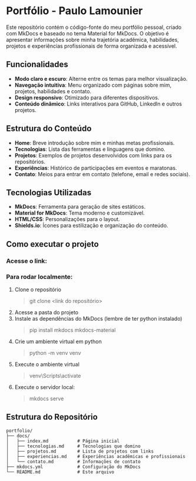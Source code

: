# Portfólio - Paulo Lamounier

Este repositório contém o código-fonte do meu portfólio pessoal, criado com MkDocs e baseado no tema Material for MkDocs. O objetivo é apresentar informações sobre minha trajetória acadêmica, habilidades, projetos e experiências profissionais de forma organizada e acessível.

## Funcionalidades

- **Modo claro e escuro**: Alterne entre os temas para melhor visualização.
- **Navegação intuitiva**: Menu organizado com páginas sobre mim, projetos, habilidades e contato.
- **Design responsivo**: Otimizado para diferentes dispositivos.
- **Conteúdo dinâmico**: Links interativos para GitHub, LinkedIn e outros projetos.
## Estrutura do Conteúdo

- **Home**: Breve introdução sobre mim e minhas metas profissionais.
- **Tecnologias**: Lista das ferramentas e linguagens que domino.
- **Projetos**: Exemplos de projetos desenvolvidos com links para os repositórios.
- **Experiências**: Histórico de participações em eventos e maratonas.
- **Contato**: Meios para entrar em contato (telefone, email e redes sociais).

## Tecnologias Utilizadas

- **MkDocs**: Ferramenta para geração de sites estáticos.
- **Material for MkDocs**: Tema moderno e customizável.
- **HTML/CSS**: Personalizações para o layout.
- **Shields.io**: Ícones para estilização e organização do conteúdo.
## Como executar o projeto

### Acesse o link: <link>

### Para rodar localmente:

1. Clone o repositório
	> git clone <link do repositório>
2. Acesse a pasta do projeto
3. Instale as dependências do MkDocs (lembre de ter python instalado)
	> pip install mkdocs mkdocs-material
4. Crie um ambiente virtual em python
	> python -m venv venv
5. Execute o ambiente virtual
	>  venv\Scripts\activate
6. Execute o servidor local:
	> mkdocs serve

## Estrutura do Repositório

``` plaintext
portfolio/
├── docs/
│   ├── index.md           # Página inicial
│   ├── tecnologias.md     # Tecnologias que domino
│   ├── projetos.md        # Lista de projetos com links
│   ├── experiencias.md    # Experiências acadêmicas e profissionais
│   └── contato.md         # Informações de contato
├── mkdocs.yml             # Configuração do MkDocs
└── README.md              # Este arquivo
```

